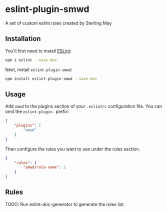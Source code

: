 # eslint-plugin-smwd

A set of custom eslint rules created by Sterling May

## Installation

You'll first need to install [ESLint](https://eslint.org/):

```sh
npm i eslint --save-dev
```

Next, install `eslint-plugin-smwd`:

```sh
npm install eslint-plugin-smwd --save-dev
```

## Usage

Add `smwd` to the plugins section of your `.eslintrc` configuration file. You can omit the `eslint-plugin-` prefix:

```json
{
    "plugins": [
        "smwd"
    ]
}
```


Then configure the rules you want to use under the rules section.

```json
{
    "rules": {
        "smwd/rule-name": 2
    }
}
```

## Rules

<!-- begin auto-generated rules list -->
TODO: Run eslint-doc-generator to generate the rules list.
<!-- end auto-generated rules list -->



